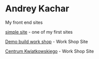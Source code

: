 
# Andrey Kachar

My front end sites


[simple site](https://gamilgton.github.io/simpleexamplesite/ "one of my first sites") - one of my first sites

[Demo build work shop](https://gamilgton.github.io/buildWorkShopDemo/ "the simple work shop site") - Work Shop Site

[Centrum Kwiatkowskiego](https://gamilgton.github.io/buildWorkShopDemo/ "the simple work shop site") - Work Shop Site
